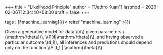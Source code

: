 +++
title = "Likelihood Principle"
author = ["Jethro Kuan"]
lastmod = 2020-02-06T12:34:40+08:00
draft = false
+++

tags
: [§machine\_learning]({{< relref "machine_learning" >}})

Given a generative model for data \\(d\\) given parameters
\\(\mathrm{\theta}\\), \\(P(d|\mathrm{\theta})\\), and having observed a
particular outcome \\(d\_1\\), all inferences and predictions should depend
only on the function \\(P(d\_1 | \mathrm{\theta})\\).
